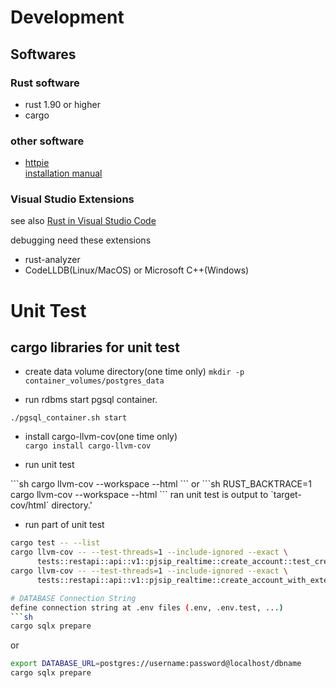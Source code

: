 # Development
## Softwares
### Rust software
- rust 1.90 or higher
- cargo

### other software
- [httpie](https://httpie.io/)  
  [installation manual](https://httpie.io/docs/cli/installation)

### Visual Studio Extensions
see also [Rust in Visual Studio Code](https://code.visualstudio.com/docs/languages/rust)

debugging need these extensions
- rust-analyzer
- CodeLLDB(Linux/MacOS) or Microsoft C++(Windows)



# Unit Test
## cargo libraries for unit test
- create data volume directory(one time only)
`mkdir -p container_volumes/postgres_data`

- run rdbms
start pgsql container.
```shell
./pgsql_container.sh start
```

- install cargo-llvm-cov(one time only)  
`cargo install cargo-llvm-cov`

- run unit test  
<run>  
```sh
cargo llvm-cov --workspace --html
```
or
```sh
RUST_BACKTRACE=1 cargo llvm-cov --workspace --html
```
ran unit test is output to `target-cov/html` directory.'

- run part of unit test
```sh
cargo test -- --list
cargo llvm-cov -- --test-threads=1 --include-ignored --exact \ 
      tests::restapi::api::v1::pjsip_realtime::create_account::test_create_pjsip_realtime_account
cargo llvm-cov -- --test-threads=1 --include-ignored --exact \ 
      tests::restapi::api::v1::pjsip_realtime::create_account_with_external_id::tests::test_create_pjsip_account_with_external_id_success

# DATABASE Connection String
define connection string at .env files (.env, .env.test, ...)
```sh
cargo sqlx prepare
```

or
```sh
export DATABASE_URL=postgres://username:password@localhost/dbname
cargo sqlx prepare
```


